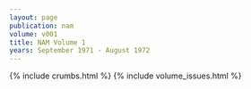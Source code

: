 ```yaml
---
layout: page
publication: nam
volume: v001
title: NAM Volume 1
years: September 1971 - August 1972
---
```

{% include crumbs.html %}
{% include volume_issues.html %}